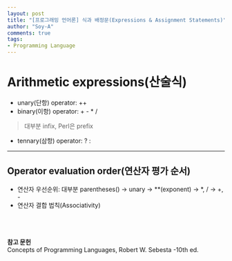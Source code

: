```yaml
---
layout: post
title: "[프로그래밍 언어론] 식과 배정문(Expressions & Assignment Statements)"
author: "Soy-A"
comments: true
tags:
- Programming Language
---
```


# Arithmetic expressions(산술식)

- unary(단항) operator: ++
- binary(이항) operator: + - * /
> 대부분 infix, Perl은 prefix
- tennary(삼항) operator: ? :

---

## Operator evaluation order(연산자 평가 순서)

- 연산자 우선순위: 대부분 parentheses() -> unary -> \*\*(exponent) -> *, / -> +, -
- 연산자 결합 법칙(Associativity)



<br/><br/><br/>
**참고 문헌**<br/>
Concepts of Programming Languages, Robert W. Sebesta -10th ed.
